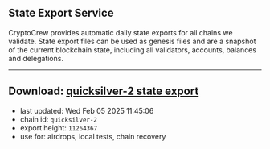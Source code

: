 ## State Export Service
CryptoCrew provides automatic daily state exports for all chains we validate. State export files can be used as genesis files and are a snapshot of the current blockchain state, including all validators, accounts, balances and delegations.

---
**Download: [quicksilver-2 state export](https://dl-eu2.ccvalidators.com/SERVICE/quicksilver/quicksilver-2_export_11264367.json)**
---

- last updated: Wed Feb 05 2025 11:45:06
- chain id: `quicksilver-2`
- export height: `11264367`
- use for: airdrops, local tests, chain recovery

